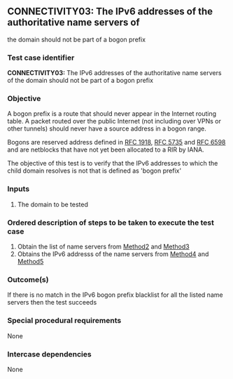 ## CONNECTIVITY03: The IPv6 addresses of the authoritative name servers of
the domain should not be part of a bogon prefix

### Test case identifier

**CONNECTIVITY03:** The IPv6 addresses of the authoritative name servers of
the domain should not be part of a bogon prefix


### Objective

A bogon prefix is a route that should never appear in the Internet routing
table. A packet routed over the public Internet (not including over VPNs or
other tunnels) should never have a source address in a bogon range.

Bogons are reserved address defined in [RFC
1918](http://tools.ietf.org/html/rfc1918), [RFC
5735](http://tools.ietf.org/html/rfc5735) and [RFC
6598](http://tools.ietf.org/html/rfc6598) and are netblocks that have not
yet been allocated to a RIR by IANA.

The objective of this test is to verify that the IPv6 addresses to which the
child domain resolves is not that is defined as 'bogon prefix'


### Inputs

1. The domain to be tested

### Ordered description of steps to be taken to execute the test case
1. Obtain the list of name servers from [Method2](../Methods.md) and
[Method3](../Methods.md)
2. Obtains the IPv6 addresss of the name servers from [Method4](../Methods.md)
and [Method5](../Methods.md)

### Outcome(s)

If there is no match in the IPv6 bogon prefix blacklist for all the listed
name servers then the test succeeds

### Special procedural requirements

None

### Intercase dependencies

None
